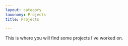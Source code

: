 ```yaml
---
layout: category
taxonomy: Projects
title: Projects

---
```

This is where you will find some projects I've worked on.